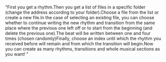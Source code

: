 "First you get a rhythm.Then you get a list of files in a specific folder (change the address according to your folder).Choose a file from the list or create a new file.In the case of selecting an existing file, you can choose whether to continue writing the new rhythm and transition from the same place where the previous one left off or to start from the beginning (and delete the previous one).The beat will be written between one and four times (chosen randomly)Finally, choose an index until which the rhythm you received before will remain and from which the transition will begin.Now you can create as many rhythms, transitions and whole musical sections as you want! "  
